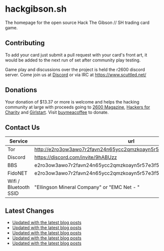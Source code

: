 # hackgibson.sh
The homepage for the open source Hack The Gibson // SH trading card game.


## Contributing

To add your card just submit a pull request with your card's front art, it would be added to the next run of set after community play testing.

Game play and discussions over the project is held the r2600 discord server. Come join us at [Discord](https://discord.com/invite/9hABUzz) or via IRC at https://www.scuttled.net/


## Donations

Your donation of $13.37 or more is welcome and helps the hacking community at large with proceeds going to [2600 Magazine](https://2600.com/), [Hackers for Charity](https://hackersforcharity.org) and [Girlstart](https://girlstart.org).  Visit [buymeacoffee](https://www.buymeacoffee.com/hackgibson.sh) to donate.


## Contact Us

Service | url
-|-
Tor | http://e2ro3ow3awo7r2favn24n65ycc2qmzkoayn5r57e3f56nvjwdcgg32ad.onion
Discord | https://discord.com/invite/9hABUzz
BBS | e2ro3ow3awo7r2favn24n65ycc2qmzkoayn5r57e3f56nvjwdcgg32ad.onion:23
FidoNET | e2ro3ow3awo7r2favn24n65ycc2qmzkoayn5r57e3f56nvjwdcgg32ad.onion:24554
Wifi / Bluetooth SSID | "Ellingson Mineral Company" or "EMC Net - <fidonet address>"

## Latest Changes
<!-- BLOG-POST-LIST:START -->
- [Updated with the latest blog posts](https://github.com/DFW2600/hackgibson.sh/commit/a50a6e73bb6aceb67de56f2bd0a02dcb55097fdf)
- [Updated with the latest blog posts](https://github.com/DFW2600/hackgibson.sh/commit/7c651cbdc1c2d378b15455d10046429e61f16d04)
- [Updated with the latest blog posts](https://github.com/DFW2600/hackgibson.sh/commit/2efeb6c2051c17c2beed2a4dd094a47ec6ffba2b)
- [Updated with the latest blog posts](https://github.com/DFW2600/hackgibson.sh/commit/2e73fc5d30add1d409a181fcdb02cdff080ddb39)
- [Updated with the latest blog posts](https://github.com/DFW2600/hackgibson.sh/commit/90d1abb842fc2b806d0f0b26f879fdb72359c3c7)
<!-- BLOG-POST-LIST:END -->
